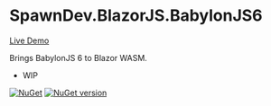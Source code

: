 # SpawnDev.BlazorJS.BabylonJS6

[Live Demo](https://lostbeard.github.io/SpawnDev.BlazorJS.BabylonJS6/)

Brings BabylonJS 6 to Blazor WASM. 

- WIP

[![NuGet](https://img.shields.io/nuget/dt/SpawnDev.BlazorJS.BabylonJS6.svg?label=SpawnDev.BlazorJS.BabylonJS6)](https://www.nuget.org/packages/SpawnDev.BlazorJS.BabylonJS6) 
[![NuGet version](https://badge.fury.io/nu/SpawnDev.BlazorJS.BabylonJS6.svg)](https://www.nuget.org/packages/SpawnDev.BlazorJS.BabylonJS6)
 